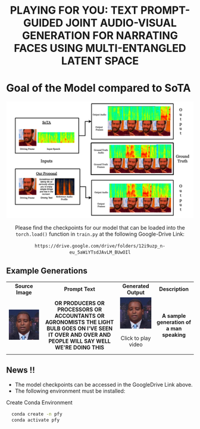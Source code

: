 <h1 align='center'>PLAYING FOR YOU: TEXT PROMPT-GUIDED JOINT
AUDIO-VISUAL GENERATION FOR NARRATING FACES
USING MULTI-ENTANGLED LATENT SPACE</h1>

# Goal of the Model compared to SoTA

![Goal](./assets/example.png)

<div align='center'>

Please find the checkpoints for our model that can be loaded into the `torch.load()` function in `train.py` at the following Google-Drive Link:

`https://drive.google.com/drive/folders/12i9uzp_n-eu_5aWiYTsdJAvLM_BUwOIl`
</div>

## Example Generations

<table class="center">

<tr>
    <td style="text-align: center"><b>Source Image</b></td>
    <td style="text-align: center"><b>Prompt Text</b></td>
    <td style="text-align: center"><b>Generated Output</b></td>
    <td style="text-align: center"><b>Description</b></td>
</tr>

<tr>
    <td style="text-align: center"><a target="_blank" href="https://github.com/Playing-for-you/Playing-for-you/blob/main/assets/Images/man.jpg"><img src="https://github.com/Playing-for-you/Playing-for-you/blob/main/assets/Images/man.jpg"></a></td>
    <td style="text-align: center"><b>OR PRODUCERS OR PROCESSORS OR ACCOUNTANTS OR AGRONOMISTS THE LIGHT BULB GOES ON I'VE SEEN IT OVER AND OVER AND PEOPLE WILL SAY WELL WE'RE DOING THIS</b></td>
    <td style="text-align: center">
      <a href="https://github.com/Playing-for-you/Playing-for-you/blob/main/assets/Videos/man.mp4?raw=true" target="_blank">
        <img src="https://github.com/Playing-for-you/Playing-for-you/blob/main/assets/Images/man.jpg" alt="Man Thumbnail" width="250">
      </a>
      <p>Click to play video</p>
    </td>
    <td style="text-align: center"><b>A sample generation of a man speaking</b></td>
</tr>

</table>

## News !!

- The model checkpoints can be accessed in the GoogleDrive Link above.
- The following environment must be installed:

Create Conda Environment

```bash
  conda create -n pfy
  conda activate pfy
```